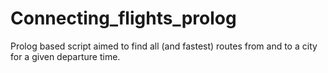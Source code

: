 # Connecting_flights_prolog
Prolog based script aimed to find all (and fastest) routes from and to a city for a given departure time. 
